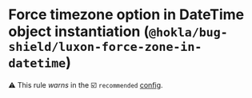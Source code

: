 # Force timezone option in DateTime object instantiation (`@hokla/bug-shield/luxon-force-zone-in-datetime`)

⚠️ This rule _warns_ in the ☑️ `recommended` [config](https://github.com/hokla-org/eslint-plugin-bug-shield).

<!-- end auto-generated rule header -->
